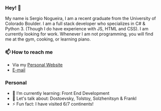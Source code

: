### Hey! 👋
My name is Sergio Nogueira, I am a recent graduate from the University of Colorado Boulder. I am a full stack developer who specializes in C# & Python 3. (Though I do have experience with JS, HTML and CSS). I am currently looking for work. Whenever I am not programming, you will find me at the gym, cooking, or learning piano.



### 📫 How to reach me
- Via my [Personal Website](https://sergionjr.io)
- [E-mail](mailto:seno7509@colorado.edu)

### Personal
- 🌱 I’m currently learning: Front End Development
- 💬 Let's talk about: Dostoevsky, Tolstoy, Solzhenitsyn & Frankl
- ⚡ Fun fact: I have visited 6/7 continents!
<!--
**sergionjr/sergionjr** is a ✨ _special_ ✨ repository because its `README.md` (this file) appears on your GitHub profile.

Here are some ideas to get you started:

- 🔭 I’m currently working on ...
- 🌱 I’m currently learning ...
- 👯 I’m looking to collaborate on ...
- 🤔 I’m looking for help with ...
- 💬 Ask me about ...

- 😄 Pronouns: ...
- ⚡ Fun fact: ...
-->
